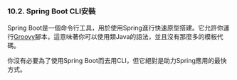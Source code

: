 ### 10.2. Spring Boot CLI安裝

Spring Boot是一個命令行工具，用於使用Spring進行快速原型搭建。它允許你運行[Groovy](http://groovy.codehaus.org/)腳本，這意味著你可以使用類Java的語法，並且沒有那麼多的模板代碼。

你沒有必要為了使用Spring Boot而去用CLI，但它絕對是助力Spring應用的最快方式。
